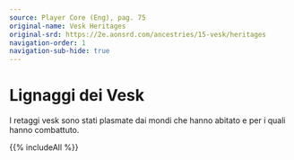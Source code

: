 ```yaml
---
source: Player Core (Eng), pag. 75
original-name: Vesk Heritages
original-srd: https://2e.aonsrd.com/ancestries/15-vesk/heritages
navigation-order: 1
navigation-sub-hide: true
---
```


# Lignaggi dei Vesk

I retaggi vesk sono stati plasmate dai mondi che hanno abitato e per i quali
hanno combattuto.

{{% includeAll %}}
